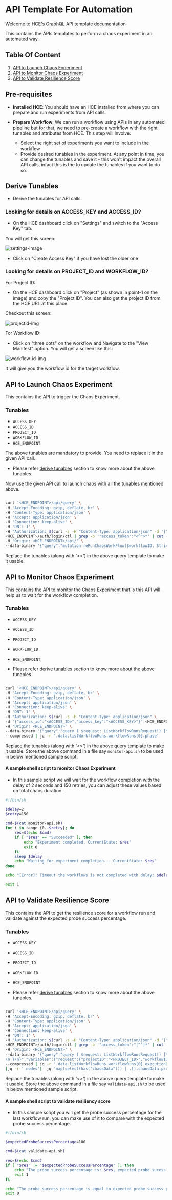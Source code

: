 # API Template For Automation

Welcome to HCE's GraphQL API template documentation

This contains the APIs templates to perform a chaos experiment in an automated way.

## Table Of Content

1. [API to Launch Chaos Experiment](https://uditgaurav.github.io/hce-api-template//#api-to-launch-chaos-experiment)
2. [API to Monitor Chaos Experiment](https://uditgaurav.github.io/hce-api-template//#api-to-monitor-chaos-experiment)
3. [API to Validate Resilience Score](https://uditgaurav.github.io/hce-api-template//#api-to-validate-resilience-score)

## Pre-requisites

- **Installed HCE**: You should have an HCE installed from where you can prepare and run experiments from API calls.

- **Prepare Workflow**: We can run a workflow using APIs in any automated pipeline but for that, we need to pre-create a workflow with the right tunables and attributes from HCE. This step will involve:
  - Select the right set of experiments you want to include in the workflow
  - Provide desired tunables in the experiment. At any point in time, you can change the tunables and save it - this won't impact the overall API calls, infact this is the to update the tunables if you want to do so.

## Derive Tunables 

- Derive the tunables for API calls.

### Looking for details on ACCESS_KEY and ACCESS_ID?

- On the HCE dashboard click on "Settings" and switch to the "Access Key" tab.

You will get this screen:

![settings-image](https://user-images.githubusercontent.com/35391335/212264846-3ea0401c-5ab7-4da5-bdb6-8559e1cb9712.png)

- Click on "Create Access Key" if you have lost the older one

### Looking for details on PROJECT_ID and WORKFLOW_ID?

For Project ID:

- On the HCE dashboard click on "Project" (as shown in point-1 on the image) and copy the "Project ID". You can also get the project ID from the HCE URL at this place.

Checkout this screen:

![projectid-img](https://user-images.githubusercontent.com/35391335/212269753-9023352a-cf21-49df-9097-de4c23ae3766.png)

For Workflow ID:

- Click on "three dots" on the workflow and Navigate to the "View Manifest" option. You will get a screen like this:

![workflow-id-img](https://user-images.githubusercontent.com/35391335/212271135-b1e7999e-4c12-409c-80a0-0978610aacbb.png)

It will give you the workflow id for the target workflow.

## API to Launch Chaos Experiment

This contains the API to trigger the Chaos Experiment.

### Tunables 
- `ACCESS_KEY`
- `ACCESS_ID`
- `PROJECT_ID`
- `WORKFLOW_ID`
- `HCE_ENDPOINT`

The above tunables are mandatory to provide. You need to replace it in the given API call.
- Please refer [derive tunables](https://uditgaurav.github.io/hce-api-template//#derive-tunables) section to know more about the above tunables.

Now use the given API call to launch chaos with all the tunables mentioned above.

```bash

curl '<HCE_ENDPOINT>/api/query' \
-H 'Accept-Encoding: gzip, deflate, br' \
-H 'Content-Type: application/json' \
-H 'Accept: application/json' \
-H 'Connection: keep-alive' \
-H 'DNT: 1' \
-H "Authorization: $(curl -s -H "Content-Type: application/json" -d '{"access_id":"<ACCESS_ID>","access_key":"<ACCESS_KEY>"}' \
<HCE_ENDPOINT>/auth/login/ctl | grep -o '"access_token":"<^">*' | cut -d'"' -f4)" \
-H 'Origin: <HCE_ENDPOINT>/api/' \
--data-binary '{"query":"mutation reRunChaosWorkFlow($workflowID: String!, $projectID: String!) {reRunChaosWorkFlow(workflowID: $workflowID, projectID: $projectID)}","variables":{"workflowID":"<WORKFLOW_ID>","projectID":"<PROJECT_ID>"}}' --compressed

```

Replace the tunables (along with '<>') in the above query template to make it usable.

## API to Monitor Chaos Experiment

This contains the API to monitor the Chaos Experiment that is this API will help us to wait for the workflow completion.

### Tunables 

- `ACCESS_KEY`
- `ACCESS_ID`
- `PROJECT_ID`
- `WORKFLOW_ID`
- `HCE_ENDPOINT`

- Please refer [derive tunables](https://uditgaurav.github.io/hce-api-template//#derive-tunables) section to know more about the above tunables.

```bash

curl '<HCE_ENDPOINT>/api/query' \
-H 'Accept-Encoding: gzip, deflate, br' \
-H 'Content-Type: application/json' \
-H 'Accept: application/json' \
-H 'Connection: keep-alive' \
-H 'DNT: 1' \
-H "Authorization: $(curl -s -H "Content-Type: application/json" \
-d '{"access_id":"<ACCESS_ID>","access_key":"<ACCESS_KEY>"}' <HCE_ENDPOINT>/auth/login/ctl | grep -o '"access_token":"[^"]*' | cut -d'"' -f4)" \
-H 'Origin: <HCE_ENDPOINT>' \
--data-binary '{"query":"query ( $request: ListWorkflowRunsRequest!) {\n listWorkflowRuns( request: $request) {\n  totalNoOfWorkflowRuns\n  workflowRuns {\n   workflowID\n   phase\n   executionData\n  } \n }\n}","variables":{"request":{"projectID":"<PROJECT_ID>","workflowIDs":["<WORKFLOW_ID>"]}}}' \
--compressed | jq -r '.data.listWorkflowRuns.workflowRuns[0].phase'

```

Replace the tunables (along with '<>') in the above query template to make it usable. Store the above command in a file say `monitor-api.sh` to be used in below mentioned sample script.

#### A sample shell script to monitor Chaos Experiment

- In this sample script we will wait for the workflow completion with the delay of 2 seconds and 150 retries, you can adjust these values based on total chaos duration.

```bash
#!/bin/sh

$delay=2
$retry=150

cmd=$(cat monitor-api.sh)
for i in range {0..$retry}; do
    res=$(echo $cmd)
    if [ "$res" == "Succeeded" ]; then
        echo "Experiment completed, CurrentState: $res"
        exit 0
    fi
    sleep $delay
    echo "Waiting for experiment completion... CurrentState: $res"
done

echo "[Error]: Timeout the workflows is not completed with delay: $delay and retry: $retry, CurrentState: $res"

exit 1
```

## API to Validate Resilience Score

This contains the API to get the resilience score for a workflow run and validate against the expected probe success percentage.

### Tunables 

- `ACCESS_KEY`
- `ACCESS_ID`
- `PROJECT_ID`
- `WORKFLOW_ID`
- `HCE_ENDPOINT`

- Please refer [derive tunables](https://uditgaurav.github.io/hce-api-template//#derive-tunables) section to know more about the above tunables.

```bash

curl '<HCE_ENDPOINT>/api/query' \
-H 'Accept-Encoding: gzip, deflate, br' \
-H 'Content-Type: application/json' \
-H 'Accept: application/json' \
-H 'Connection: keep-alive' \
-H 'DNT: 1' \
-H "Authorization: $(curl -s -H "Content-Type: application/json" -d '{"access_id":"<ACCESS_ID>","access_key":"<ACCESS_KEY>"}' \
<HCE_ENDPOINT>/auth/login/ctl | grep -o '"access_token":"[^"]*' | cut -d'"' -f4)" \
-H 'Origin: <HCE_ENDPOINT>' \
--data-binary '{"query":"query ( $request: ListWorkflowRunsRequest!) {\n listWorkflowRuns( request: $request) {\n  totalNoOfWorkflowRuns\n  workflowRuns {\n   workflowID\n   phase\n   executionData\n  }
\n }\n}","variables":{"request":{"projectID":"<PROJECT_ID>","workflowIDs":["<WORKFLOW_ID>"]}}}' \
--compressed | jq -r '.data.listWorkflowRuns.workflowRuns[0].executionData' \
|jq -r '.nodes'|  jq 'map(select(has("chaosData"))) | .[].chaosData.probeSuccessPercentage'

```
Replace the tunables (along with '<>') in the above query template to make it usable.  Store the above command in a file say `validate-api.sh` to be used in below mentioned sample script.

#### A sample shell script to validate resiliency score

- In this sample script you will get the probe success percentage for the last workflow run, you can make use of it to compare with the expected probe success percentage.

```bash
#!/bin/sh

$expectedProbeSuccessPercentage=100

cmd=$(cat validate-api.sh)

res=$(echo $cmd)
if [ "$res" != "$expectedProbeSuccessPercentage" ]; then
    echo "The probe success percentage is: $res, expected probe sucess percentage: $expectedProbeSuccessPercentage"
    exit 1
fi

echo "The probe success percentage is equal to expected probe success percentage"
exit 0
```

